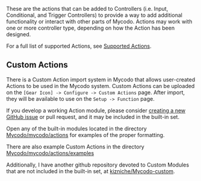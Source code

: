 These are the actions that can be added to Controllers (i.e. Input, Conditional, and Trigger Controllers) to provide a way to add additional functionality or interact with other parts of Mycodo. Actions may work with one or more controller type, depending on how the Action has been designed.

For a full list of supported Actions, see [Supported Actions](Supported-Actions.md).

## Custom Actions

There is a Custom Action import system in Mycodo that allows user-created Actions to be used in the Mycodo system. Custom Actions can be uploaded on the `[Gear Icon] -> Configure -> Custom Actions` page. After import, they will be available to use on the `Setup -> Function` page.

If you develop a working Action module, please consider [creating a new GitHub issue](https://github.com/kizniche/Mycodo/issues/new?assignees=&labels=&template=feature-request.md&title=New%20Module) or pull request, and it may be included in the built-in set.

Open any of the built-in modules located in the directory [Mycodo/mycodo/actions](https://github.com/kizniche/Mycodo/tree/master/mycodo/actions/) for examples of the proper formatting.

There are also example Custom Actions in the directory [Mycodo/mycodo/actions/examples](https://github.com/kizniche/Mycodo/tree/master/mycodo/actions/examples)

Additionally, I have another github repository devoted to Custom Modules that are not included in the built-in set, at [kizniche/Mycodo-custom](https://github.com/kizniche/Mycodo-custom).

